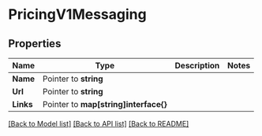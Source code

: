 # PricingV1Messaging

## Properties

Name | Type | Description | Notes
------------ | ------------- | ------------- | -------------
**Name** | Pointer to **string** |  |
**Url** | Pointer to **string** |  |
**Links** | Pointer to **map[string]interface{}** |  |

[[Back to Model list]](../README.md#documentation-for-models) [[Back to API list]](../README.md#documentation-for-api-endpoints) [[Back to README]](../README.md)


